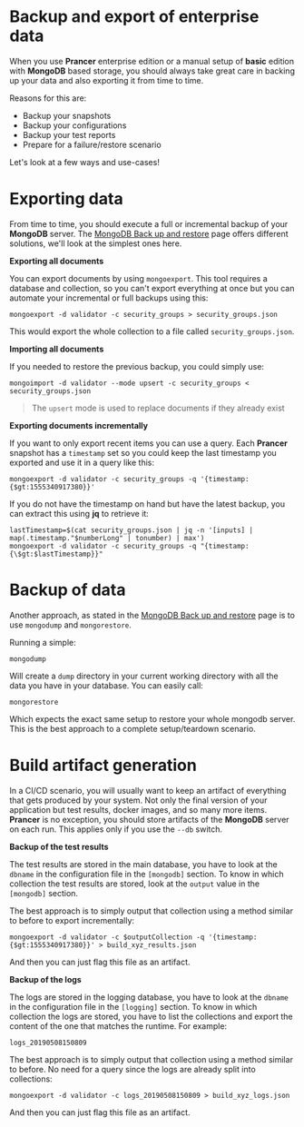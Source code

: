 # Backup and export of enterprise data

When you use **Prancer** enterprise edition or a manual setup of **basic** edition with **MongoDB** based storage, you should always take great care in backing up your data and also exporting it from time to time. 

Reasons for this are:

* Backup your snapshots
* Backup your configurations
* Backup your test reports
* Prepare for a failure/restore scenario

Let's look at a few ways and use-cases!

# Exporting data

From time to time, you should execute a full or incremental backup of your **MongoDB** server. The [MongoDB Back up and restore](https://docs.mongodb.com/manual/tutorial/backup-and-restore-tools/) page offers different solutions, we'll look at the simplest ones here.

**Exporting all documents**

You can export documents by using `mongoexport`. This tool requires a database and collection, so you can't export everything at once but you can automate your incremental or full backups using this:

    mongoexport -d validator -c security_groups > security_groups.json

This would export the whole collection to a file called `security_groups.json`.

**Importing all documents**

 If you needed to restore the previous backup, you could simply use:

    mongoimport -d validator --mode upsert -c security_groups < security_groups.json

> The `upsert` mode is used to replace documents if they already exist

**Exporting documents incrementally**

If you want to only export recent items you can use a query. Each **Prancer** snapshot has a `timestamp` set so you could keep the last timestamp you exported and use it in a query like this:

    mongoexport -d validator -c security_groups -q '{timestamp:{$gt:1555340917380}}'

If you do not have the timestamp on hand but have the latest backup, you can extract this using **jq** to retrieve it:

    lastTimestamp=$(cat security_groups.json | jq -n '[inputs] | map(.timestamp."$numberLong" | tonumber) | max')
    mongoexport -d validator -c security_groups -q "{timestamp:{\$gt:$lastTimestamp}}"

# Backup of data

Another approach, as stated in the [MongoDB Back up and restore](https://docs.mongodb.com/manual/tutorial/backup-and-restore-tools/) page is to use `mongodump` and `mongorestore`.

Running a simple:

    mongodump

Will create a `dump` directory in your current working directory with all the data you have in your database. You can easily call:

    mongorestore

Which expects the exact same setup to restore your whole mongodb server. This is the best approach to a complete setup/teardown scenario.

# Build artifact generation

In a CI/CD scenario, you will usually want to keep an artifact of everything that gets produced by your system. Not only the final version of your application but test results, docker images, and so many more items. **Prancer** is no exception, you should store artifacts of the **MongoDB** server on each run. This applies only if you use the `--db` switch.

**Backup of the test results**

The test results are stored in the main database, you have to look at the `dbname` in the configuration file in the `[mongodb]` section. To know in which collection the test results are stored, look at the `output` value in the `[mongodb]` section.

The best approach is to simply output that collection using a method similar to before to export incrementally:

    mongoexport -d validator -c $outputCollection -q '{timestamp:{$gt:1555340917380}}' > build_xyz_results.json

And then you can just flag this file as an artifact.

**Backup of the logs**

The logs are stored in the logging database, you have to look at the `dbname` in the configuration file in the `[logging]` section. To know in which collection the logs are stored, you have to list the collections and export the content of the one that matches the runtime. For example:

    logs_20190508150809

The best approach is to simply output that collection using a method similar to before. No need for a query since the logs are already split into collections:

    mongoexport -d validator -c logs_20190508150809 > build_xyz_logs.json

And then you can just flag this file as an artifact.